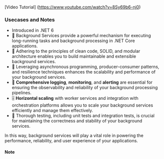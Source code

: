 [Video Tutorial] (https://www.youtube.com/watch?v=8Sy69b6-nj0)

### Usecases and Notes
- Introduced in  .NET 6
- 🎯 Background Services provide a powerful mechanism for executing long-running tasks and background processing in .NET Core applications.
- 🧩 Adhering to the principles of clean code, SOLID, and modular architecture enables you to build maintainable and extensible background services.
- 🚀 Leveraging asynchronous programming, producer-consumer patterns, and resilience techniques enhances the scalability and performance of your background services.
- 📝 **Comprehensive logging**, **monitoring**, and **alerting** are essential for ensuring the observability and reliability of your background processing pipelines.
- 🎚️ **Horizontal scaling** with worker services and integration with orchestration platforms allows you to scale your background services efficiently and manage them effectively.
- 🧪 Thorough testing, including unit tests and integration tests, is crucial for maintaining the correctness and stability of your background services.

In this way, background services will play a vital role in powering the performance, reliability, and user experience of your applications.


#### Note